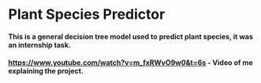 # Plant Species Predictor
#### This is a general decision tree model used to predict plant species, it was an internship task.
#### https://www.youtube.com/watch?v=m_fxRWvO9w0&t=6s - Video of me explaining the project.
